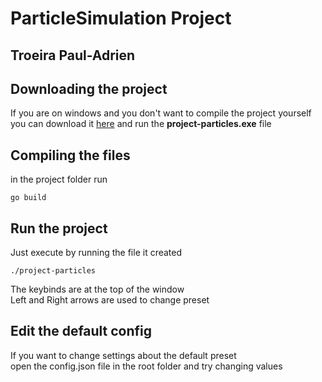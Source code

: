 # ParticleSimulation Project

## Troeira Paul-Adrien

## 

## Downloading the project
If you are on windows and you don't want to compile the project yourself <br>you can download it <a href=https://github.com/Apologieze/ParticleSimulation/releases/download/v0.1/ParticleSimulation.rar>here</a> and run the **project-particles.exe** file

## Compiling the files

in the project folder run

```
go build
```

## Run the project

Just execute by running the file it created

```
./project-particles
```
The keybinds are at the top of the window  <br>
Left and Right arrows are used to change preset

## Edit the default config
If you want to change settings about the default preset <br> open the config.json file in the root folder and try changing values